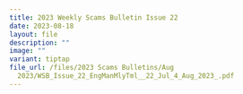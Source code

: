 ```yaml
---
title: 2023 Weekly Scams Bulletin Issue 22
date: 2023-08-18
layout: file
description: ""
image: ""
variant: tiptap
file_url: /files/2023 Scams Bulletins/Aug
  2023/WSB_Issue_22_EngManMlyTml__22_Jul_4_Aug_2023_.pdf
---
```

